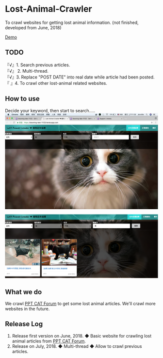 # Lost-Animal-Crawler
To crawl websites for getting lost animal information. (not finished, developed from June, 2018)

[Demo](https://blooming-lake-11123.herokuapp.com/)

## TODO
『√』1. Search previous articles.<br>
『√』 2. Multi-thread.<br>
『√』3. Replace "POST DATE" into real date while article had been posted.<br>
『 』4. To crawl other lost-animal related websites.<br>

## How to use

Decide your keyword, then start to search.....
![alt text](https://github.com/cutejaneii/Lost-Animal-Crawler/blob/master/img1.png)

![alt text](https://github.com/cutejaneii/Lost-Animal-Crawler/blob/master/img2.png)


## What we do
We crawl [PPT CAT Forum](https://www.ptt.cc/bbs/cat/index.html/) to get some lost animal articles. We'll crawl more websites in the future.

## Release Log
 1. Release first version on June, 2018.
    ◆ Basic website for crawling lost animal articles from [PPT CAT Forum](https://www.ptt.cc/bbs/cat/index.html/).
 2. Release on July, 2018.
    ◆ Multi-thread
    ◆ Allow to crawl previous articles.
